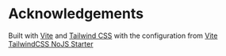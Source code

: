 # Acknowledgements

Built with [Vite](https://vitejs.dev/) and [Tailwind CSS](https://tailwindcss.com/) with the configuration from [Vite TailwindCSS NoJS Starter](https://github.com/kometolabs/vite-tailwind-nojs-starter)
